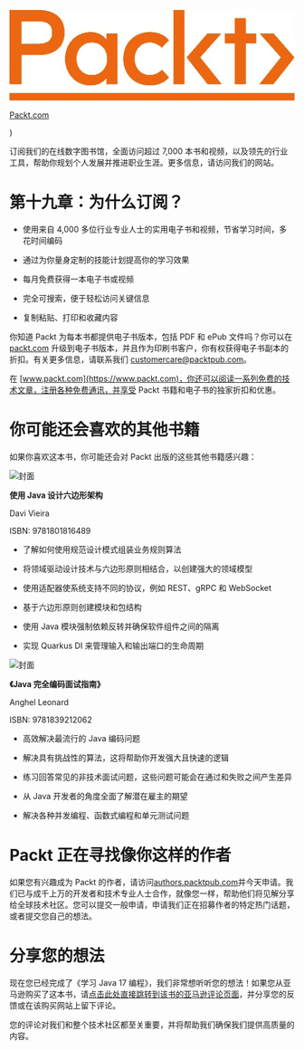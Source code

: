 ![图片](img/Image98718.jpg)

[Packt.com](https://Packt.com)

)

订阅我们的在线数字图书馆，全面访问超过 7,000 本书和视频，以及领先的行业工具，帮助你规划个人发展并推进职业生涯。更多信息，请访问我们的网站。

# 第十九章：为什么订阅？

+   使用来自 4,000 多位行业专业人士的实用电子书和视频，节省学习时间，多花时间编码

+   通过为你量身定制的技能计划提高你的学习效果

+   每月免费获得一本电子书或视频

+   完全可搜索，便于轻松访问关键信息

+   复制粘贴、打印和收藏内容

你知道 Packt 为每本书都提供电子书版本，包括 PDF 和 ePub 文件吗？你可以在 [packt.com](https://packt.com) 升级到电子书版本，并且作为印刷书客户，你有权获得电子书副本的折扣。有关更多信息，请联系我们 [customercare@packtpub.com](https://customercare@packtpub.com)。

在 [www.packt.com](https://www.packt.com)，你还可以阅读一系列免费的技术文章，注册各种免费通讯，并享受 Packt 书籍和电子书的独家折扣和优惠。

# 你可能还会喜欢的其他书籍

如果你喜欢这本书，你可能还会对 Packt 出版的这些其他书籍感兴趣：

![封面](https://packt.link/9781801816489)

**使用 Java 设计六边形架构**

Davi Vieira

ISBN: 9781801816489

+   了解如何使用规范设计模式组装业务规则算法

+   将领域驱动设计技术与六边形原则相结合，以创建强大的领域模型

+   使用适配器使系统支持不同的协议，例如 REST、gRPC 和 WebSocket

+   基于六边形原则创建模块和包结构

+   使用 Java 模块强制依赖反转并确保软件组件之间的隔离

+   实现 Quarkus DI 来管理输入和输出端口的生命周期

![封面](https://packt.link/9781839212062)

**《Java 完全编码面试指南》**

Anghel Leonard

ISBN: 9781839212062

+   高效解决最流行的 Java 编码问题

+   解决具有挑战性的算法，这将帮助你开发强大且快速的逻辑

+   练习回答常见的非技术面试问题，这些问题可能会在通过和失败之间产生差异

+   从 Java 开发者的角度全面了解潜在雇主的期望

+   解决各种并发编程、函数式编程和单元测试问题

# Packt 正在寻找像你这样的作者

如果您有兴趣成为 Packt 的作者，请访问[authors.packtpub.com](https://authors.packtpub.com)并今天申请。我们已与成千上万的开发者和技术专业人士合作，就像您一样，帮助他们将见解分享给全球技术社区。您可以提交一般申请，申请我们正在招募作者的特定热门话题，或者提交您自己的想法。

# 分享您的想法

现在您已经完成了《学习 Java 17 编程》，我们非常想听听您的想法！如果您从亚马逊购买了这本书，请[点击此处直接跳转到该书的亚马逊评论页面](https://packt.link/r/1-803-24143-8)，并分享您的反馈或在该购买网站上留下评论。

您的评论对我们和整个技术社区都至关重要，并将帮助我们确保我们提供高质量的内容。
